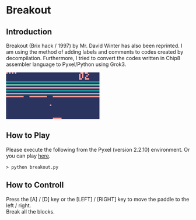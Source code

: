# Breakout 

## Introduction

Breakout (Brix hack / 1997) by Mr. David Winter has also been reprinted.
I am using the method of adding labels and comments to codes created by decompilation. 
Furthermore, I tried to convert the codes written in Chip8 assembler language to Pyxel/Python using Grok3.

![](https://github.com/jay-kumogata/RetroGames/blob/main/pyxel/breakout/screenshots/breakout03.gif)

## How to Play

Please execute the following from the Pyxel (version 2.2.10) environment.
Or you can play [here](https://kitao.github.io/pyxel/wasm/launcher/?run=jay-kumogata.RetroGames.pyxel.breakout.breakout&gamepad=enabled).

	> python breakout.py

## How to Controll

Press the [A] / [D] key or the [LEFT] / [RIGHT] key to move the paddle to the left / right.  
Break all the blocks.
